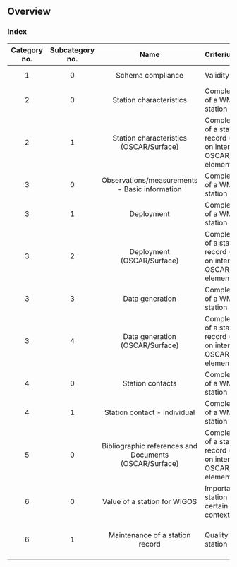 ## Overview
### Index 

Category no. | Subcategory no. | Name | Criterium |Status
:-:|:-:|:-:|:-|-- 
1|0|Schema compliance | Validity|to be expanded
2|0|Station characteristics | Completeness of a WMDR XML station record|Draft
2|1|Station characteristics (OSCAR/Surface) | Completeness of a station record (based on internal OSCAR/Surface elements) |Draft
3|0|Observations/measurements - Basic information |Completeness of a WMDR XML station record |Draft
3|1| Deployment |Completeness of a WMDR XML station record |Draft
3|2|Deployment (OSCAR/Surface) |Completeness of a station record (based on internal OSCAR/Surface elements) |Draft
3|3| Data generation |Completeness of a WMDR XML station record |Draft
3|4| Data generation (OSCAR/Surface) |Completeness of a station record (based on internal OSCAR/Surface elements) |Draft
4|0|Station contacts |Completeness of a WMDR XML station record |Draft
4|1|Station contact - individual |Completeness of a WMDR XML station record |Draft
5|0|Bibliographic references and Documents (OSCAR/Surface) |Completeness of a station record (based on internal OSCAR/Surface elements) |Draft
6|0| Value of a station for WIGOS | Importance of a station in a certain context/network | Collection of ideas (to be expanded)
6|1| Maintenance of a station record |Quality	of a station record| Collection of ideas (to be expanded)
